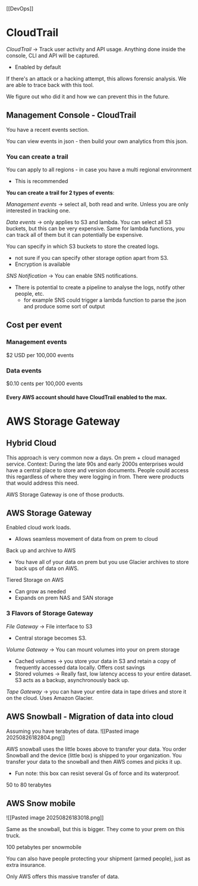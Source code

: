 [[DevOps]]

# CloudTrail
*CloudTrail* -> Track user activity and API usage. Anything done inside the console, CLI and API will be captured. 
- Enabled by default 

If there's an attack or a hacking attempt, this allows forensic analysis. We are able to trace back with this tool. 

We figure out who did it and how we can prevent this in the future. 

## Management Console - CloudTrail
You have a recent events section.

You can view events in json - then build your own analytics from this json.

### You can create a trail
You can apply to all regions - in case you have a multi regional environment
- This is recommended

**You can create a trail for 2 types of events**:

*Management events* -> select all, both read and write. Unless you are only interested in tracking one.

*Data events* -> only applies to S3 and lambda. You can select all S3 buckets, but this can be very expensive. Same for lambda functions, you can track all of them but it can potentially be expensive. 

You can specify in which S3 buckets to store the created logs. 
- not sure if you can specify other storage option apart from S3. 
- Encryption is available 

*SNS Notification* -> You can enable SNS notifications. 
- There is potential to create a pipeline to analyse the logs, notify other people, etc. 
	- for example SNS could trigger a lambda function to parse the json and produce some sort of output 

## Cost per event
### Management events
$2 USD per 100,000 events
### Data events
$0.10 cents per 100,000 events


#### Every AWS account should have CloudTrail enabled to the max. 

# AWS Storage Gateway

## Hybrid Cloud
This approach is very common now a days. On prem + cloud managed service. Context: During the late 90s and early 2000s enterprises would have a central place to store and version documents. People could access this regardless of where they were logging in from.  There were products that would address this need.

AWS Storage Gateway is one of those products. 

## AWS Storage Gateway
Enabled cloud work loads. 
- Allows seamless movement of data from on prem to cloud  

Back up and archive to AWS 
- You have all of your data on prem but you use Glacier archives to store back ups of data on AWS. 

Tiered Storage on AWS
- Can grow as needed 
- Expands on prem NAS and SAN storage 

### 3 Flavors of Storage Gateway

*File Gateway* -> File interface to S3
- Central storage becomes S3. 

*Volume Gateway* -> You can mount volumes into your on prem storage
- Cached volumes -> you store your data in S3 and retain a copy of frequently accessed data locally. Offers cost savings 
- Stored volumes -> Really fast, low latency access to your entire dataset. S3 acts as a backup, asynchronously back up. 

*Tape Gateway* -> you can have your entire data in tape drives and store it on the cloud. Uses Amazon Glacier. 


## AWS Snowball - Migration of data into cloud 
Assuming you have terabytes of data. 
![[Pasted image 20250826182804.png]]

AWS snowball uses the little boxes above to transfer your data. You order Snowball and the device (little box) is shipped to your organization. You transfer your data to the snowball and then AWS comes and picks it up. 
- Fun note: this box can resist several Gs of force and its waterproof. 

50 to 80 terabytes 

## AWS Snow mobile 
![[Pasted image 20250826183018.png]]

Same as the snowball, but this is bigger. They come to your prem on this truck. 

100 petabytes per snowmobile 

You can also have people protecting your shipment (armed people), just as extra insurance. 

Only AWS offers this massive transfer of data. 